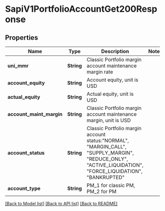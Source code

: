 # SapiV1PortfolioAccountGet200Response

## Properties

Name | Type | Description | Notes
------------ | ------------- | ------------- | -------------
**uni_mmr** | **String** | Classic Portfolio margin account maintenance margin rate | 
**account_equity** | **String** | Account equity, unit is USD | 
**actual_equity** | **String** | Actual equity, unit is USD | 
**account_maint_margin** | **String** | Classic Portfolio margin account maintenance margin, unit is USD | 
**account_status** | **String** | Classic Portfolio margin account status:\"NORMAL\", \"MARGIN_CALL\", \"SUPPLY_MARGIN\", \"REDUCE_ONLY\", \"ACTIVE_LIQUIDATION\", \"FORCE_LIQUIDATION\", \"BANKRUPTED\" | 
**account_type** | **String** | PM_1 for classic PM, PM_2 for PM | 

[[Back to Model list]](../README.md#documentation-for-models) [[Back to API list]](../README.md#documentation-for-api-endpoints) [[Back to README]](../README.md)


